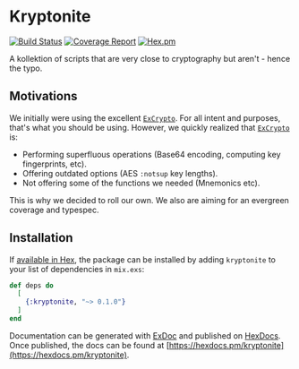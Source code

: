 # Kryptonite

[![Build Status](https://ci.emage.run/api/badges/the-missing-link/kryptonite/status.svg)](https://ci.emage.run/the-missing-link/kryptonite)
[![Coverage Report](https://codecov.io/gh/the-missing-link/kryptonite/branch/master/graph/badge.svg?token=xsuechvNxp)](https://codecov.io/gh/the-missing-link/kryptonite)
[![Hex.pm](https://img.shields.io/hexpm/dt/kryptonite.svg)](https://hex.pm/packages/kryptonite)

A kollektion of scripts that are very close to cryptography but aren't - hence the typo.

## Motivations

We initially were using the excellent [`ExCrypto`](https://github.com/ntrepid8/ex_crypto).
For all intent and purposes, that's what you should be using. However, we quickly realized
that [`ExCrypto`](https://github.com/ntrepid8/ex_crypto) is:

- Performing superfluous operations (Base64 encoding, computing key fingerprints, etc).
- Offering outdated options (AES `:notsup` key lengths).
- Not offering some of the functions we needed (Mnemonics etc).

This is why we decided to roll our own. We also are aiming for an evergreen coverage
and typespec.

## Installation

If [available in Hex](https://hex.pm/docs/publish), the package can be installed
by adding `kryptonite` to your list of dependencies in `mix.exs`:

```elixir
def deps do
  [
    {:kryptonite, "~> 0.1.0"}
  ]
end
```

Documentation can be generated with [ExDoc](https://github.com/elixir-lang/ex_doc)
and published on [HexDocs](https://hexdocs.pm). Once published, the docs can
be found at [https://hexdocs.pm/kryptonite](https://hexdocs.pm/kryptonite).
